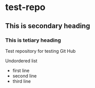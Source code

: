 # test-repo
## This is secondary heading
### This is tetiary heading

Test repository for testing Git Hub

Undordered list
* first line
* second line
* third line
